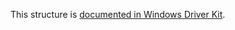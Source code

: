 This structure is [documented in Windows Driver Kit](https://learn.microsoft.com/en-us/windows-hardware/drivers/ddi/ntifs/ns-ntifs-_file_mailslot_set_information).
